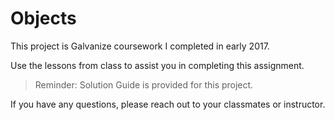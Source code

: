 # Objects

This project is Galvanize coursework I completed in early 2017.

Use the lessons from class to assist you in completing this assignment.

> Reminder: Solution Guide is provided for this project.

If you have any questions, please reach out to your classmates or instructor.
